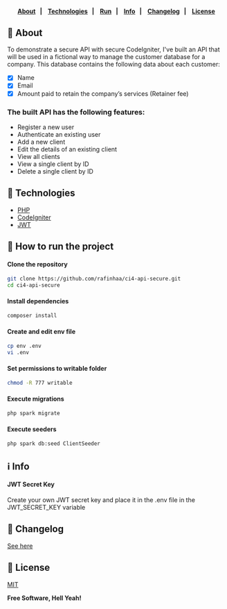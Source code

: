 <h4 align="center">
    <br><br>
    <p align="center">
      <a href="#-about">About</a>&nbsp;&nbsp;&nbsp;|&nbsp;&nbsp;&nbsp;
      <a href="#-technologies">Technologies</a>&nbsp;&nbsp;&nbsp;|&nbsp;&nbsp;&nbsp;
      <a href="#-how-to-run-the-project">Run</a>&nbsp;&nbsp;&nbsp;|&nbsp;&nbsp;&nbsp;
      <a href="#-info">Info</a>&nbsp;&nbsp;&nbsp;|&nbsp;&nbsp;&nbsp;
      <a href="#-changelog">Changelog</a>&nbsp;&nbsp;&nbsp;|&nbsp;&nbsp;&nbsp;
      <a href="#-license">License</a>
  </p>
</h4>

## 🔖 About
To demonstrate a secure API with secure CodeIgniter, I've built an API that will be used in a fictional way to manage the customer database for a company. This database contains the following data about each customer:

- [X] Name
- [X] Email
- [X] Amount paid to retain the company’s services (Retainer fee)

### The built API has the following features:
* Register a new user
* Authenticate an existing user
* Add a new client
* Edit the details of an existing client
* View all clients
* View a single client by ID
* Delete a single client by ID

## 🚀 Technologies

- [PHP](https://php.net/)
- [CodeIgniter](https://codeigniter.com/)
- [JWT](https://jwt.io/)

## 🏁 How to run the project

#### Clone the repository

```bash
git clone https://github.com/rafinhaa/ci4-api-secure.git
cd ci4-api-secure
```

#### Install dependencies

```bash
composer install
```

#### Create and edit env file

```bash
cp env .env
vi .env
```

#### Set permissions to writable folder

```bash
chmod -R 777 writable
```

#### Execute migrations

```bash
php spark migrate
```

#### Execute seeders

```bash
php spark db:seed ClientSeeder
```

## ℹ️ Info

#### JWT Secret Key

Create your own JWT secret key and place it in the .env file in the JWT_SECRET_KEY variable

## 📄 Changelog

[See here](docs/changelog.md)

## 📝 License

[MIT](LICENSE)

**Free Software, Hell Yeah!**